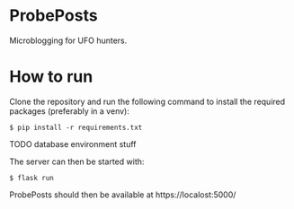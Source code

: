 # ProbePosts
Microblogging for UFO hunters.

# How to run
Clone the repository and run the following command to install the required packages (preferably in a venv):
```
$ pip install -r requirements.txt
```

TODO database environment stuff

The server can then be started with:
```
$ flask run
```
ProbePosts should then be available at https://localost:5000/
